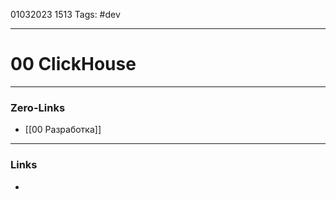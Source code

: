01032023 1513
Tags: #dev

---
# 00 ClickHouse

---
### Zero-Links
- [[00 Разработка]]

---
### Links
- 